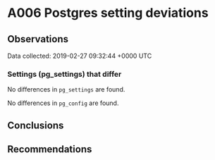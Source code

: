 # A006 Postgres setting deviations #

## Observations ##
Data collected: 2019-02-27 09:32:44 +0000 UTC  

### Settings (pg_settings) that differ ###

No differences in `pg_settings` are found.


No differences in `pg_config` are found.



## Conclusions ##


## Recommendations ##

